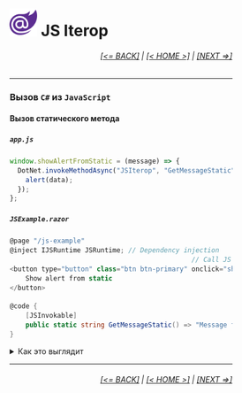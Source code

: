 <div style="width:80%; margin-left:10%;">

# <img src="./images/blazor_logo_transparent.png " width="50" /> JS Iterop

<div style="text-align:right;">

###### [[<= BACK]](07.1.md) | [[< HOME >]](00.1.md) | [[NEXT =>]](07.3.md)

</div>

---

### Вызов **`C#`** из **`JavaScript`**

#### Вызов статического метода

##### `app.js`

```javascript
window.showAlertFromStatic = (message) => {
  DotNet.invokeMethodAsync("JSIterop", "GetMessageStatic").then((data) => {
    alert(data);
  });
};
```

##### `JSExample.razor`

```csharp
@page "/js-example"
@inject IJSRuntime JSRuntime; // Dependency injection
                                              // Call JS function
<button type="button" class="btn btn-primary" onclick="showAlertFromStatic()">
    Show alert from static
</button>

@code {
    [JSInvokable]
    public static string GetMessageStatic() => "Message from static method";
}
```

<details>
  <summary>Как это выглядит</summary>

<img src="./images/js_interop_s.png " width="800" />

</details>

---

<div style="text-align:right;">

###### [[<= BACK]](07.1.md) | [[< HOME >]](00.1.md) | [[NEXT =>]](07.3.md)

</div>

</div>
